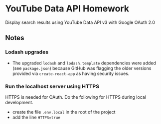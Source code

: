 # YouTube Data API Homework
Display search results using YouTube Data API v3 with Google OAuth 2.0

## Notes

### Lodash upgrades
- The upgraded `lodash` and `lodash.template` dependencies were added (see `package.json`) because GitHub was flagging the older versions provided via `create-react-app` as having security issues.

### Run the localhost server using HTTPS
HTTPS is needed for OAuth. Do the following for HTTPS during local development.
- create the file `.env.local` in the root of the project
- add the line `HTTPS=true`
